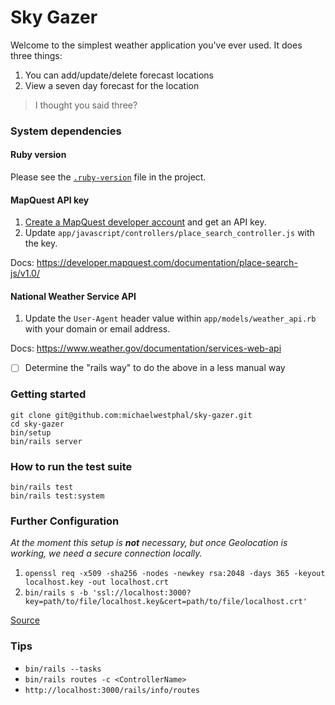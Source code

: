 # Sky Gazer

Welcome to the simplest weather application you've ever used. It does three things:

1. You can add/update/delete forecast locations
2. View a seven day forecast for the location

> I thought you said three?

### System dependencies

#### Ruby version

Please see the [`.ruby-version`](.ruby-version) file in the project.

#### MapQuest API key

1. [Create a MapQuest developer account](https://developer.mapquest.com/user/login/sign-up) and get an API key.
1. Update `app/javascript/controllers/place_search_controller.js` with the key.

Docs: https://developer.mapquest.com/documentation/place-search-js/v1.0/

#### National Weather Service API

1. Update the `User-Agent` header value within `app/models/weather_api.rb` with your domain or email address.
 
Docs: https://www.weather.gov/documentation/services-web-api

- [ ] Determine the "rails way" to do the above in a less manual way

### Getting started

```shell
git clone git@github.com:michaelwestphal/sky-gazer.git
cd sky-gazer
bin/setup
bin/rails server
```

### How to run the test suite

```shell
bin/rails test
bin/rails test:system
```

### Further Configuration

*At the moment this setup is **not** necessary, but once Geolocation is working, we need a secure connection locally.*

1. `openssl req -x509 -sha256 -nodes -newkey rsa:2048 -days 365 -keyout localhost.key -out localhost.crt`
2. `bin/rails s -b 'ssl://localhost:3000?key=path/to/file/localhost.key&cert=path/to/file/localhost.crt'`
   
[Source](https://madeintandem.com/blog/rails-local-development-https-using-self-signed-ssl-certificate/)

### Tips

- `bin/rails --tasks`
- `bin/rails routes -c <ControllerName>`
- `http://localhost:3000/rails/info/routes`
